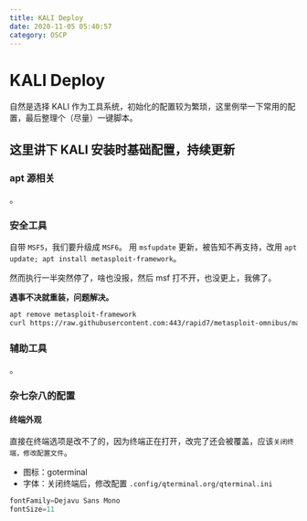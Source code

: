 ```yaml
---
title: KALI Deploy
date: 2020-11-05 05:40:57
category: OSCP
---
```


# KALI Deploy

自然是选择 KALI 作为工具系统，初始化的配置较为繁琐，这里例举一下常用的配置，最后整理个（尽量）一键脚本。

## 这里讲下 KALI 安装时基础配置，持续更新

### apt 源相关

。

### 安全工具

自带 `MSF5`，我们要升级成 `MSF6`。
用 `msfupdate` 更新，被告知不再支持，改用 `apt update; apt install metasploit-framework`。

然而执行一半突然停了，啥也没报，然后 msf 打不开，也没更上，我佛了。

**遇事不决就重装，问题解决。**
``` bash
apt remove metasploit-framework
curl https://raw.githubusercontent.com:443/rapid7/metasploit-omnibus/master/config/templates/metasploit-framework-wrappers/msfupdate.erb > msfinstall && chmod 755 msfinstall && ./msfinstall
```

### 辅助工具
。

### 杂七杂八的配置

#### 终端外观
直接在终端选项是改不了的，因为终端正在打开，改完了还会被覆盖，应该`关闭终端，修改配置文件`。
- 图标：goterminal
- 字体：关闭终端后，修改配置 `.config/qterminal.org/qterminal.ini`
``` java
fontFamily=Dejavu Sans Mono
fontSize=11
```

